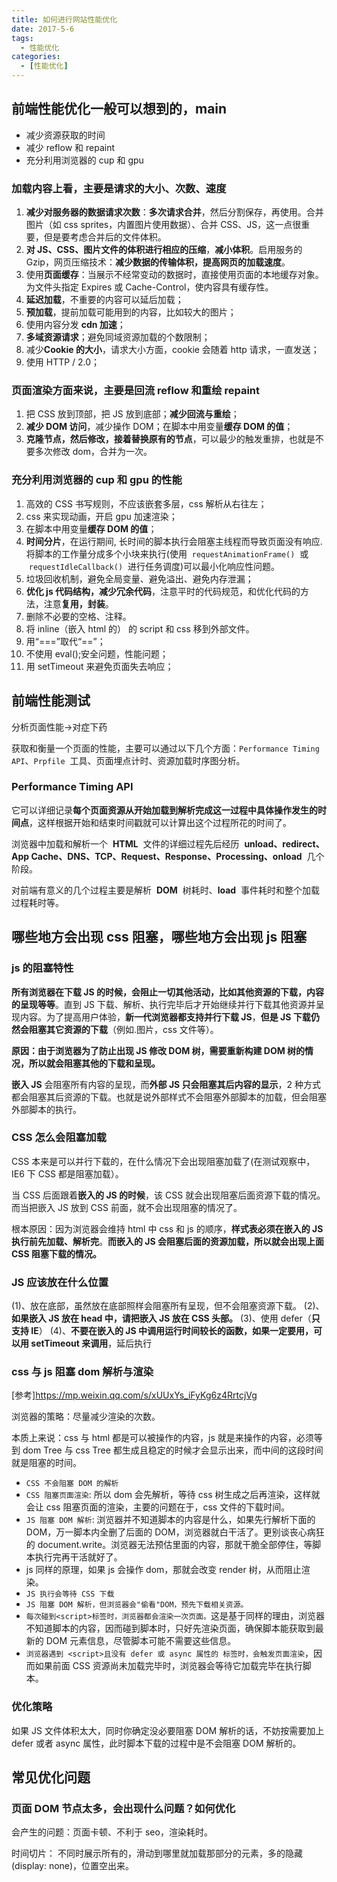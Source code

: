 ```yaml
---
title: 如何进行网站性能优化
date: 2017-5-6
tags:
  - 性能优化
categories:
  - [性能优化]
---
```


## 前端性能优化一般可以想到的，main

- 减少资源获取的时间
- 减少 reflow 和 repaint
- 充分利用浏览器的 cup 和 gpu

### 加载内容上看，主要是请求的大小、次数、速度

1. **减少对服务器的数据请求次数**：**多次请求合并**，然后分割保存，再使用。合并图片（如 css sprites，内置图片使用数据）、合并 CSS、JS，这一点很重要，但是要考虑合并后的文件体积。
2. **对 JS、CSS、图片文件的体积进行相应的压缩**，**减小体积**。启用服务的 Gzip，网页压缩技术：**减少数据的传输体积，提高网页的加载速度**。
3. 使用**页面缓存**：当展示不经常变动的数据时，直接使用页面的本地缓存对象。为文件头指定 Expires 或 Cache-Control，使内容具有缓存性。
4. **延迟加载**，不重要的内容可以延后加载；
5. **预加载**，提前加载可能用到的内容，比如较大的图片；
6. 使用内容分发 **cdn 加速**；
7. **多域资源请求**；避免同域资源加载的个数限制；
8. 减少**Cookie 的大小**，请求大小方面，cookie 会随着 http 请求，一直发送；
9. 使用 HTTP / 2.0；

### 页面渲染方面来说，主要是回流 reflow 和重绘 repaint

1. 把 CSS 放到顶部，把 JS 放到底部；**减少回流与重绘**；
2. **减少 DOM 访问**，减少操作 DOM；在脚本中用变量**缓存 DOM 的值**；
3. **克隆节点，然后修改，接着替换原有的节点**，可以最少的触发重排，也就是不要多次修改 dom，合并为一次。

### 充分利用浏览器的 cup 和 gpu 的性能

1. 高效的 CSS 书写规则，不应该嵌套多层，css 解析从右往左；
2. css 来实现动画，开启 gpu 加速渲染；
3. 在脚本中用变量**缓存 DOM 的值**；
4. **时间分片**，在运行期间, 长时间的脚本执行会阻塞主线程而导致页面没有响应. 将脚本的工作量分成多个小块来执行(使用  `requestAnimationFrame()`  或  `requestIdleCallback()`  进行任务调度)可以最小化响应性问题。
5. 垃圾回收机制，避免全局变量、避免溢出、避免内存泄漏；
6. **优化 js 代码结构，减少冗余代码**，注意平时的代码规范，和优化代码的方法，注意**复用，封装**。
7. 删除不必要的空格、注释。
8. 将 inline（嵌入 html 的） 的 script 和 css 移到外部文件。
9. 用“===”取代“==”；
10. 不使用 eval();安全问题，性能问题；
11. 用 setTimeout 来避免页面失去响应；

## 前端性能测试

分析页面性能->对症下药

获取和衡量一个页面的性能，主要可以通过以下几个方面：`Performance Timing API`、`Prpfile`  工具、页面埋点计时、资源加载时序图分析。

### Performance Timing API

它可以详细记录**每个页面资源从开始加载到解析完成这一过程中具体操作发生的时间点**，这样根据开始和结束时间戳就可以计算出这个过程所花的时间了。

浏览器中加载和解析一个  **HTML**  文件的详细过程先后经历  **unload、redirect、App Cache、DNS、TCP、Request、Response、Processing、onload**  几个阶段。

对前端有意义的几个过程主要是解析  **DOM**  树耗时、**load**  事件耗时和整个加载过程耗时等。

## 哪些地方会出现 css 阻塞，哪些地方会出现 js 阻塞

### js 的阻塞特性

**所有浏览器在下载 JS 的时候，会阻止一切其他活动，比如其他资源的下载，内容的呈现等等**。直到 JS 下载、解析、执行完毕后才开始继续并行下载其他资源并呈现内容。为了提高用户体验，**新一代浏览器都支持并行下载 JS**，**但是 JS 下载仍然会阻塞其它资源的下载**（例如.图片，css 文件等）。

**原因：由于浏览器为了防止出现 JS 修改 DOM 树，需要重新构建 DOM 树的情况，所以就会阻塞其他的下载和呈现。**

**嵌入 JS** 会阻塞所有内容的呈现，而**外部 JS 只会阻塞其后内容的显示**，2 种方式都会阻塞其后资源的下载。也就是说外部样式不会阻塞外部脚本的加载，但会阻塞外部脚本的执行。

### CSS 怎么会阻塞加载

CSS 本来是可以并行下载的，在什么情况下会出现阻塞加载了(在测试观察中，IE6 下 CSS 都是阻塞加载）。

当 CSS 后面跟着**嵌入的 JS 的时候**，该 CSS 就会出现阻塞后面资源下载的情况。而当把嵌入 JS 放到 CSS 前面，就不会出现阻塞的情况了。

根本原因：因为浏览器会维持 html 中 css 和 js 的顺序，**样式表必须在嵌入的 JS 执行前先加载、解析完**。**而嵌入的 JS 会阻塞后面的资源加载，所以就会出现上面 CSS 阻塞下载的情况。**

### JS 应该放在什么位置

(1)、放在底部，虽然放在底部照样会阻塞所有呈现，但不会阻塞资源下载。
(2)、**如果嵌入 JS 放在 head 中，请把嵌入 JS 放在 CSS 头部。**
(3)、使用 defer（**只支持 IE**）
(4)、**不要在嵌入的 JS 中调用运行时间较长的函数，如果一定要用，可以用 setTimeout 来调用**，延后执行

### css 与 js 阻塞 dom 解析与渲染

[参考]<https://mp.weixin.qq.com/s/xUUxYs_iFyKg6z4RrtcjVg>

浏览器的策略：尽量减少渲染的次数。

本质上来说：css 与 html 都是可以被操作的内容，js 就是来操作的内容，必须等到 dom Tree 与 css Tree 都生成且稳定的时候才会显示出来，而中间的这段时间就是阻塞的时间。

- `CSS 不会阻塞 DOM 的解析`
- `CSS 阻塞页面渲染`: 所以 dom 会先解析，等待 css 树生成之后再渲染，这样就会让 css 阻塞页面的渲染，主要的问题在于，css 文件的下载时间。
- `JS 阻塞 DOM 解析`: 浏览器并不知道脚本的内容是什么，如果先行解析下面的 DOM，万一脚本内全删了后面的 DOM，浏览器就白干活了。更别谈丧心病狂的 document.write。浏览器无法预估里面的内容，那就干脆全部停住，等脚本执行完再干活就好了。
- js 同样的原理，如果 js 会操作 dom，那就会改变 render 树，从而阻止渲染。
- `JS 执行会等待 CSS 下载`
- `JS 阻塞 DOM 解析，但浏览器会"偷看"DOM，预先下载相关资源。`
- `每次碰到<script>标签时，浏览器都会渲染一次页面。`这是基于同样的理由，浏览器不知道脚本的内容，因而碰到脚本时，只好先渲染页面，确保脚本能获取到最新的 DOM 元素信息，尽管脚本可能不需要这些信息。
- `浏览器遇到 <script>且没有 defer 或 async 属性的 标签时，会触发页面渲染`，因而如果前面 CSS 资源尚未加载完毕时，浏览器会等待它加载完毕在执行脚本。

### 优化策略

如果 JS 文件体积太大，同时你确定没必要阻塞 DOM 解析的话，不妨按需要加上 defer 或者 async 属性，此时脚本下载的过程中是不会阻塞 DOM 解析的。

## 常见优化问题

### 页面 DOM 节点太多，会出现什么问题？如何优化

会产生的问题：页面卡顿、不利于 seo，渲染耗时。

时间切片： 不同时展示所有的，滑动到哪里就加载那部分的元素，多的隐藏(display: none)，位置空出来。

